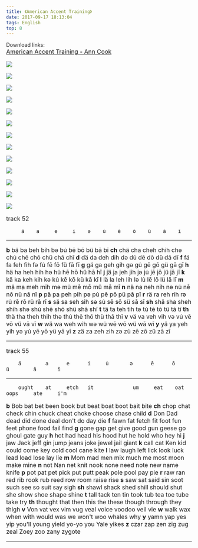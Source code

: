 ```yaml
---
title: 《American Accent Training》
date: 2017-09-17 18:13:04
tags: English
top: 8
---
```

Download links:  
[<font  size=3>American Accent Training - Ann Cook](https://drive.google.com/drive/folders/0B1A7SB9uTBegQ3o3Z1lpalNMdWM?usp=sharing)  

![](https://goo.gl/fnAMZ2)

![](https://goo.gl/Zmf4My)

![](https://goo.gl/KnPtNA)

![](https://goo.gl/oELDb9)

![](https://goo.gl/HYtYbr)

![](https://goo.gl/2NLcYZ)

![](https://goo.gl/k5DNw8)

![](https://goo.gl/iDtyVA)

![](https://goo.gl/NdbnyW)

![](https://goo.gl/1fttMb)

![](https://goo.gl/TguPa8)

![](https://goo.gl/aDgZdU)

![](https://goo.gl/u15g9A)














































































track 52

         ä    a     e     i    ə    u̇    ē    ō    ü    ā    ī
------ ---- ---- ----- ----- ---- ---- ---- ---- ---- ---- ----
**b**   bä   ba   beh   bih   bə   bu̇   bē   bō   bü   bā   bī
**ch**  chä  cha  cheh  chih  chə  chu̇  chē  chō  chü  chā  chī
**d**   dä   da   deh   dih   də   du̇   dē   dō   dü   dā   dī
**f**   fä   fa   feh   fih   fə   fu̇   fē   fō   fü   fā   fī
**g**   gä   ga   geh   gih   gə   gu̇   gē   gō   gü   gā   gī
**h**   hä   ha   heh   hih   hə   hu̇   hē   hō   hü   hā   hī
**j**   jä   ja   jeh   jih   jə   ju̇   jē   jō   jü   jā   jī
**k**   kä   ka   keh   kih   kə   ku̇   kē   kō   kü   kā   kī
**l**   lä   la   leh   lih   lə   lu̇   lē   lō   lü   lā   lī
**m**   mä   ma   meh   mih   mə   mu̇   mē   mō   mü   mā   mī
**n**   nä   na   neh   nih   nə   nu̇   nē   nō   nü   nā   nī
**p**   pä   pa   peh   pih   pə   pu̇   pē   pō   pü   pā   pī
**r**   rä   ra   reh   rih   rə   ru̇   rē   rō   rü   rā   rī
**s**   sä   sa   seh   sih   sə   su̇   sē   sō   sü   sā   sī
**sh**  shä  sha  sheh  shih  shə  shu̇  shē  shō  shü  shā  shī
**t**   tä   ta   teh   tih   tə   tu̇   tē   tō   tü   tā   tī
**th**  thä  tha  theh  thih  thə  thu̇  thē  thō  thü  thā  thī
**v**   vä   va   veh   vih   və   vu̇   vē   vō   vü   vā   vī
**w**   wä   wa   weh   wih   wə   wu̇   wē   wō   wü   wā   wī
**y**   yä   ya   yeh   yih   yə   yu̇   yē   yō   yü   yā   yī
**z**   zä   za   zeh   zih   zə   zu̇   zē   zō   zü   zā   zī
------ ---- ---- ----- ----- ---- ---- ---- ---- ---- ---- ----

track 55  

        ä        a      e      i     u̇       ə      ē      ō       ü        ā       ī
------ -------- ------ ------ ------ ------- ------ ------ ------- -------- ------- --------
        ought    at     etch   it             um     eat    oat     oops     ate     i'm
**b**   Bob      bat    bet    been   book    but    beat   boat    boot     bait    bite
**ch**  chop     chat   check  chin           chuck  cheat  choke   choose   chase   child
**d**   Don      Dad    dead   did            done   deal   don't   do       day     die
**f**   fawn     fat    fetch  fit    foot    fun    feet   phone   food     fail    find
**g**   gone     gap    get    give   good    gun    geese  go      ghoul    gate    guy
**h**   hot      had    head   his    hood    hut    he     hold    who      hey     hi
**j**   jaw      Jack   jeff   gin            jump   jeans  joke    jewel    jail    giant
**k**   call     cat    Ken    kid    could   come   key    cold    cool     cane    kite
**l**   law      laugh  left   lick   look    luck   lead   load   lose     lay     lie
**m**   Mom      mad    men    mix            much   me     most    moon     make    mine
**n**   not      Nan    net    knit   nook    none   need   note    new      name    knife
**p**   pot      pat    pet    pick   put     putt   peak   pole    pool     pay     pie
**r**   raw      ran    red    rib    rook    rub    reed   row     room     raise   rise
**s**   saw      sat    said   sin    soot    such   see    so      suit     say     sigh
**sh**  shawl    shack  shed   shill  should  shut   she    show    shoe     shape   shine
**t**   tall     tack   ten    tin    took    tub    tea    toe     tube     take    try
**th**  thought  that   then   this           the    these  though  through  they    thigh
**v**   Von      vat    vex    vim            vug    veal   voice   voodoo   veil    vie
**w**   walk     wax    when   with   would   was    we     won't   woo      whales  why
**y**   yamn     yap    yes    yip    you'll  young  yield  yo-yo   you      Yale    yikes
**z**   czar     zap    zen    zig            zug    zeal   Zoey    zoo      zany    zygote
------ -------- ------ ------ ------ ------- ------ ------ ------- -------- ------- --------



